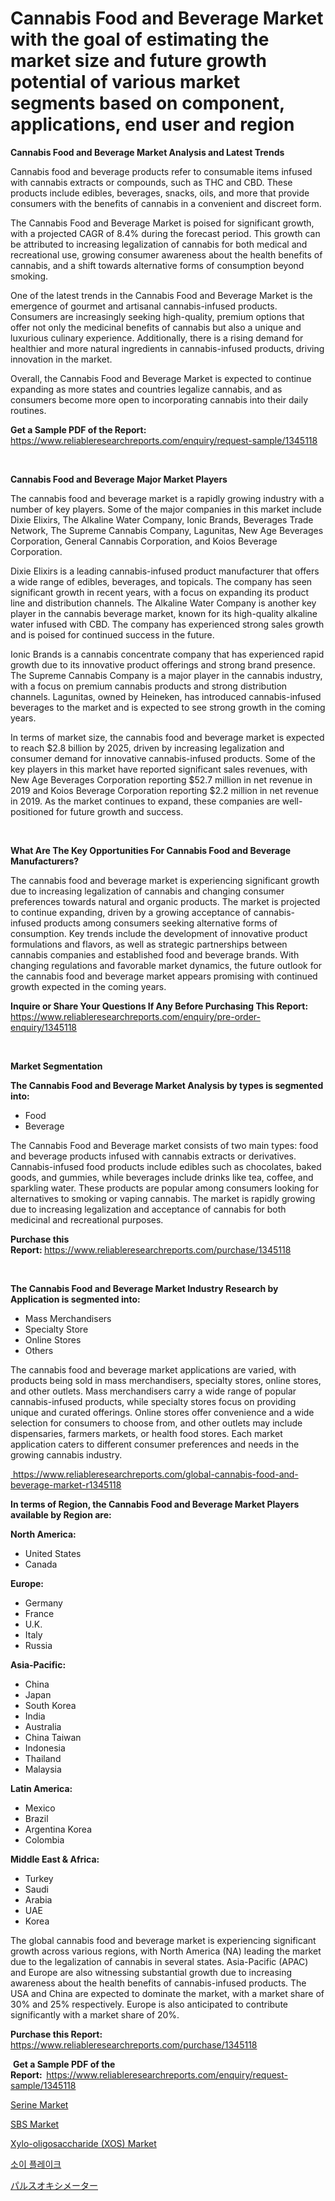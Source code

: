 <p><h1>Cannabis Food and Beverage Market with the goal of estimating the market size and future growth potential of various market segments based on component, applications, end user and region</h1></p><p><strong>Cannabis Food and Beverage Market Analysis and Latest Trends</strong></p>
<p><p>Cannabis food and beverage products refer to consumable items infused with cannabis extracts or compounds, such as THC and CBD. These products include edibles, beverages, snacks, oils, and more that provide consumers with the benefits of cannabis in a convenient and discreet form.</p><p>The Cannabis Food and Beverage Market is poised for significant growth, with a projected CAGR of 8.4% during the forecast period. This growth can be attributed to increasing legalization of cannabis for both medical and recreational use, growing consumer awareness about the health benefits of cannabis, and a shift towards alternative forms of consumption beyond smoking.</p><p>One of the latest trends in the Cannabis Food and Beverage Market is the emergence of gourmet and artisanal cannabis-infused products. Consumers are increasingly seeking high-quality, premium options that offer not only the medicinal benefits of cannabis but also a unique and luxurious culinary experience. Additionally, there is a rising demand for healthier and more natural ingredients in cannabis-infused products, driving innovation in the market.</p><p>Overall, the Cannabis Food and Beverage Market is expected to continue expanding as more states and countries legalize cannabis, and as consumers become more open to incorporating cannabis into their daily routines.</p></p>
<p><strong>Get a Sample PDF of the Report:&nbsp;</strong> <a href="https://www.reliableresearchreports.com/enquiry/request-sample/1345118">https://www.reliableresearchreports.com/enquiry/request-sample/1345118</a></p>
<p>&nbsp;</p>
<p><strong>Cannabis Food and Beverage Major Market Players</strong></p>
<p><p>The cannabis food and beverage market is a rapidly growing industry with a number of key players. Some of the major companies in this market include Dixie Elixirs, The Alkaline Water Company, Ionic Brands, Beverages Trade Network, The Supreme Cannabis Company, Lagunitas, New Age Beverages Corporation, General Cannabis Corporation, and Koios Beverage Corporation.</p><p>Dixie Elixirs is a leading cannabis-infused product manufacturer that offers a wide range of edibles, beverages, and topicals. The company has seen significant growth in recent years, with a focus on expanding its product line and distribution channels. The Alkaline Water Company is another key player in the cannabis beverage market, known for its high-quality alkaline water infused with CBD. The company has experienced strong sales growth and is poised for continued success in the future.</p><p>Ionic Brands is a cannabis concentrate company that has experienced rapid growth due to its innovative product offerings and strong brand presence. The Supreme Cannabis Company is a major player in the cannabis industry, with a focus on premium cannabis products and strong distribution channels. Lagunitas, owned by Heineken, has introduced cannabis-infused beverages to the market and is expected to see strong growth in the coming years.</p><p>In terms of market size, the cannabis food and beverage market is expected to reach $2.8 billion by 2025, driven by increasing legalization and consumer demand for innovative cannabis-infused products. Some of the key players in this market have reported significant sales revenues, with New Age Beverages Corporation reporting $52.7 million in net revenue in 2019 and Koios Beverage Corporation reporting $2.2 million in net revenue in 2019. As the market continues to expand, these companies are well-positioned for future growth and success.</p></p>
<p>&nbsp;</p>
<p><strong>What Are The Key Opportunities For Cannabis Food and Beverage Manufacturers?</strong></p>
<p><p>The cannabis food and beverage market is experiencing significant growth due to increasing legalization of cannabis and changing consumer preferences towards natural and organic products. The market is projected to continue expanding, driven by a growing acceptance of cannabis-infused products among consumers seeking alternative forms of consumption. Key trends include the development of innovative product formulations and flavors, as well as strategic partnerships between cannabis companies and established food and beverage brands. With changing regulations and favorable market dynamics, the future outlook for the cannabis food and beverage market appears promising with continued growth expected in the coming years.</p></p>
<p><strong>Inquire or Share Your Questions If Any Before Purchasing This Report:</strong> <a href="https://www.reliableresearchreports.com/enquiry/pre-order-enquiry/1345118">https://www.reliableresearchreports.com/enquiry/pre-order-enquiry/1345118</a></p>
<p>&nbsp;</p>
<p><strong>Market Segmentation</strong></p>
<p><strong>The Cannabis Food and Beverage Market Analysis by types is segmented into:</strong></p>
<p><ul><li>Food</li><li>Beverage</li></ul></p>
<p><p>The Cannabis Food and Beverage market consists of two main types: food and beverage products infused with cannabis extracts or derivatives. Cannabis-infused food products include edibles such as chocolates, baked goods, and gummies, while beverages include drinks like tea, coffee, and sparkling water. These products are popular among consumers looking for alternatives to smoking or vaping cannabis. The market is rapidly growing due to increasing legalization and acceptance of cannabis for both medicinal and recreational purposes.</p></p>
<p><strong>Purchase this Report:&nbsp;</strong><a href="https://www.reliableresearchreports.com/purchase/1345118">https://www.reliableresearchreports.com/purchase/1345118</a></p>
<p>&nbsp;</p>
<p><strong>The Cannabis Food and Beverage Market Industry Research by Application is segmented into:</strong></p>
<p><ul><li>Mass Merchandisers</li><li>Specialty Store</li><li>Online Stores</li><li>Others</li></ul></p>
<p><p>The cannabis food and beverage market applications are varied, with products being sold in mass merchandisers, specialty stores, online stores, and other outlets. Mass merchandisers carry a wide range of popular cannabis-infused products, while specialty stores focus on providing unique and curated offerings. Online stores offer convenience and a wide selection for consumers to choose from, and other outlets may include dispensaries, farmers markets, or health food stores. Each market application caters to different consumer preferences and needs in the growing cannabis industry.</p></p>
<p><a href="https://www.reliableresearchreports.com/global-cannabis-food-and-beverage-market-r1345118">&nbsp;https://www.reliableresearchreports.com/global-cannabis-food-and-beverage-market-r1345118</a></p>
<p><strong>In terms of Region, the Cannabis Food and Beverage Market Players available by Region are:</strong></p>
<p>
    <p> <strong> North America: </strong>
        <ul>
            <li>United States</li>
            <li>Canada</li>
        </ul>
        </p> 
    <p> <strong> Europe: </strong>
        <ul>
            <li>Germany</li>
            <li>France</li>
            <li>U.K.</li>
            <li>Italy</li>
            <li>Russia</li>
        </ul>
        </p> 
    <p> <strong> Asia-Pacific: </strong>
        <ul>
            <li>China</li>
            <li>Japan</li>
            <li>South Korea</li>
            <li>India</li>
            <li>Australia</li>
            <li>China Taiwan</li>
            <li>Indonesia</li>
            <li>Thailand</li>
            <li>Malaysia</li>
        </ul>
        </p> 
    <p> <strong> Latin America: </strong>
        <ul>
            <li>Mexico</li>
            <li>Brazil</li>
            <li>Argentina Korea</li>
            <li>Colombia</li>
        </ul>
        </p> 
    <p> <strong> Middle East & Africa: </strong>
        <ul>
            <li>Turkey</li>
            <li>Saudi</li>
            <li>Arabia</li>
            <li>UAE</li>
            <li>Korea</li>
        </ul>
    </p>
    </p>
<p><p>The global cannabis food and beverage market is experiencing significant growth across various regions, with North America (NA) leading the market due to the legalization of cannabis in several states. Asia-Pacific (APAC) and Europe are also witnessing substantial growth due to increasing awareness about the health benefits of cannabis-infused products. The USA and China are expected to dominate the market, with a market share of 30% and 25% respectively. Europe is also anticipated to contribute significantly with a market share of 20%.</p></p>
<p><strong>Purchase this Report: </strong><a href="https://www.reliableresearchreports.com/purchase/1345118">https://www.reliableresearchreports.com/purchase/1345118</a></p>
<p>&nbsp;<strong>Get a Sample PDF of the Report:&nbsp;&nbsp;</strong><a href="https://www.reliableresearchreports.com/enquiry/request-sample/1345118">https://www.reliableresearchreports.com/enquiry/request-sample/1345118</a></p>
<p><strong></strong></p>
<p><p><a href="https://issuu.com/reportprime-2/docs/serine-market-size-2030.pptx">Serine Market</a></p><p><a href="https://issuu.com/reportprime-2/docs/sbs-market-size-2030.pptx">SBS Market</a></p><p><a href="https://github.com/jerrycopelandthomaswsqd8q/Market-Research-Report-List-2/blob/main/xylo-oligosaccharide-xos-market.md">Xylo-oligosaccharide (XOS) Market</a></p><p><a href="https://github.com/nuekbpymrrz5/Market-Research-Report-List-1/blob/main/192290618061.md">소이 플레이크</a></p><p><a href="https://github.com/hilmi-2a/Market-Research-Report-List-1/blob/main/359641419596.md">パルスオキシメーター</a></p></p>